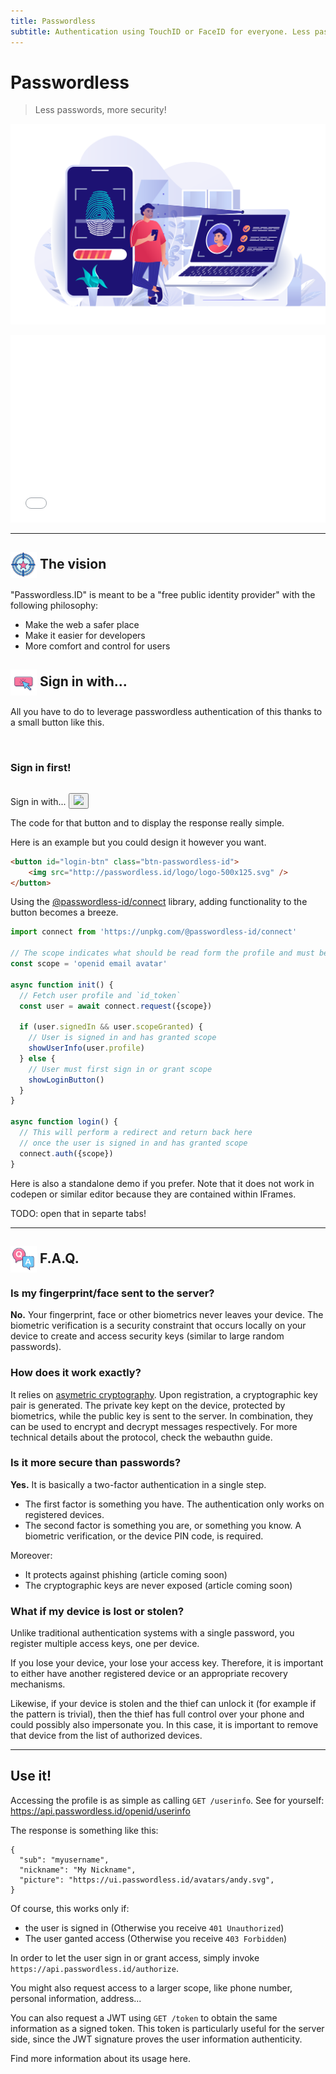 ```yaml
---
title: Passwordless
subtitle: Authentication using TouchID or FaceID for everyone. Less passwords, more security!
---
```


Passwordless
============

> Less passwords, more security!

![Banner](img/banner-biometric-auth.svg)


<iframe src="form.html" style="width:100%; height:300px; border:none;"></iframe>

---

<img src="img/icon-target.svg" style="height:2em; vertical-align:middle" /> The vision
---------------------------

"Passwordless.ID" is meant to be a "free public identity provider" with the following philosophy:

- Make the web a safer place
- Make it easier for developers
- More comfort and control for users


<img src="img/icon-button.svg" style="height:2em; vertical-align:middle" /> Sign in with...
------------------------------

All you have to do to leverage passwordless authentication of this thanks to a small button like this.


<section id="userinfo" class="hidden">
  <div class="user-card">
    <img />
    <h3>Sign in first!</h3>
  </div>
  <pre></pre>
</section>

<section id="login" class="hidden">
  <span>Sign in with... </span>
  <button id="login-btn" class="btn-passwordless-id" href="https://ui.passwordless.id/authorize">
    <img src="http://passwordless.id/logo/logo-500x125.svg" />
  </button>
</section>

<link rel="stylesheet" type="text/css" href="css/sign-in-with.css">
<script src="js/sign-in-with.js" type="module"></script>

The code for that button and to display the response really simple.

Here is an example but you could design it however you want.

```html
<button id="login-btn" class="btn-passwordless-id">
    <img src="http://passwordless.id/logo/logo-500x125.svg" />
</button>
```

Using the [@passwordless-id/connect]() library, adding functionality to the button becomes a breeze.

```js
import connect from 'https://unpkg.com/@passwordless-id/connect'

// The scope indicates what should be read form the profile and must be granted by the user
const scope = 'openid email avatar'

async function init() {
  // Fetch user profile and `id_token`
  const user = await connect.request({scope})

  if (user.signedIn && user.scopeGranted) {
    // User is signed in and has granted scope
    showUserInfo(user.profile)
  } else {
    // User must first sign in or grant scope
    showLoginButton()  
  }
}

async function login() {
  // This will perform a redirect and return back here
  // once the user is signed in and has granted scope
  connect.auth({scope})
}
```

Here is also a standalone demo if you prefer. Note that it does not work in codepen or similar editor because they are contained within IFrames.

TODO: open that in separte tabs!

---



<img src="img/icon-faq.svg" style="height:2em; vertical-align:middle" /> F.A.Q. 
-------------------------------

### Is my fingerprint/face sent to the server? 

**No.** Your fingerprint, face or other biometrics never leaves your device.
The biometric verification is a security constraint that occurs locally on your device
to create and access security keys (similar to large random passwords).

### How does it work exactly? 

It relies on [asymetric cryptography](https://en.m.wikipedia.org/wiki/Public-key_cryptography). 
Upon registration, a cryptographic key pair is generated.
The private key kept on the device, protected by biometrics,
while the public key is sent to the server.
In combination, they can be used to encrypt and decrypt messages respectively.
For more technical details about the protocol, check the webauthn guide.

### Is it more secure than passwords? 

**Yes.** It is basically a two-factor authentication in a single step. 

- The first factor is something you have. 
The authentication only works on registered devices. 
- The second factor is something you are, or something you know. 
A biometric verification, or the device PIN code, is required.

Moreover:

- It protects against phishing (article coming soon)
- The cryptographic keys are never exposed (article coming soon)

### What if my device is lost or stolen? 

Unlike traditional authentication systems with a single password,
you register multiple access keys, one per device.

If you lose your device, your lose your access key.
Therefore, it is important to either have another registered device or an appropriate recovery mechanisms.

Likewise, if your device is stolen and the thief can unlock it (for example if the pattern is trivial),
then the thief has full control over your phone and could possibly also impersonate you.
In this case, it is important to remove that device from the list of authorized devices.


---

Use it!
-------

Accessing the profile is as simple as calling `GET /userinfo`. See for yourself: https://api.passwordless.id/openid/userinfo

The response is something like this:

    {
      "sub": "myusername",
      "nickname": "My Nickname",
      "picture": "https://ui.passwordless.id/avatars/andy.svg",
    }

Of course, this works only if:

- the user is signed in (Otherwise you receive `401 Unauthorized`)
- The user ganted access (Otherwise you receive `403 Forbidden`)

In order to let the user sign in or grant access, simply invoke `https://api.passwordless.id/authorize`.

You might also request access to a larger scope, like phone number, personal information, address...

You can also request a JWT using `GET /token` to obtain the same information as a signed token. This token is particularly useful for the server side, since the JWT signature proves the user information authenticity.

Find more information about its usage here.



